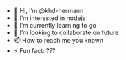 - 🦆 Hi, I’m @khd-hermann
- 👀 I’m interested in nodejs
- 🌱 I’m currently learning to go
- 💞️ I’m looking to collaborate on future
- 📫 How to reach me you known
- ⚡ Fun fact: ???

<!---
khd-hermann/khd-hermann is a ✨ special ✨ repository because its `README.md` (this file) appears on your GitHub profile.
You can click the Preview link to take a look at your changes.
--->
